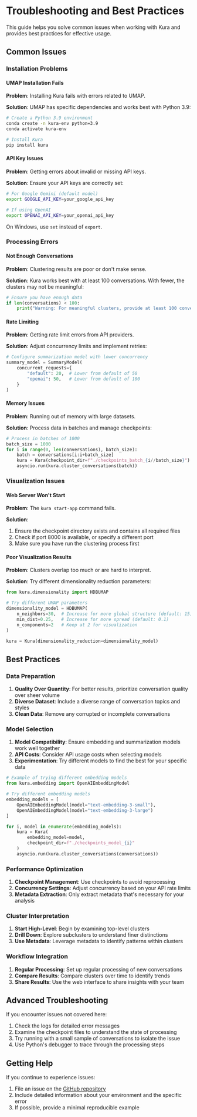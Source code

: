 # Troubleshooting and Best Practices

This guide helps you solve common issues when working with Kura and provides best practices for effective usage.

## Common Issues

### Installation Problems

#### UMAP Installation Fails

**Problem**: Installing Kura fails with errors related to UMAP.

**Solution**: UMAP has specific dependencies and works best with Python 3.9:

```bash
# Create a Python 3.9 environment
conda create -n kura-env python=3.9
conda activate kura-env

# Install Kura
pip install kura
```

#### API Key Issues

**Problem**: Getting errors about invalid or missing API keys.

**Solution**: Ensure your API keys are correctly set:

```bash
# For Google Gemini (default model)
export GOOGLE_API_KEY=your_google_api_key

# If using OpenAI
export OPENAI_API_KEY=your_openai_api_key
```

On Windows, use `set` instead of `export`.

### Processing Errors

#### Not Enough Conversations

**Problem**: Clustering results are poor or don't make sense.

**Solution**: Kura works best with at least 100 conversations. With fewer, the clusters may not be meaningful:

```python
# Ensure you have enough data
if len(conversations) < 100:
    print("Warning: For meaningful clusters, provide at least 100 conversations")
```

#### Rate Limiting

**Problem**: Getting rate limit errors from API providers.

**Solution**: Adjust concurrency limits and implement retries:

```python
# Configure summarization model with lower concurrency
summary_model = SummaryModel(
    concurrent_requests={
        "default": 20,  # Lower from default of 50
        "openai": 50,   # Lower from default of 100
    }
)
```

#### Memory Issues

**Problem**: Running out of memory with large datasets.

**Solution**: Process data in batches and manage checkpoints:

```python
# Process in batches of 1000
batch_size = 1000
for i in range(0, len(conversations), batch_size):
    batch = conversations[i:i+batch_size]
    kura = Kura(checkpoint_dir=f"./checkpoints_batch_{i//batch_size}")
    asyncio.run(kura.cluster_conversations(batch))
```

### Visualization Issues

#### Web Server Won't Start

**Problem**: The `kura start-app` command fails.

**Solution**: 
1. Ensure the checkpoint directory exists and contains all required files
2. Check if port 8000 is available, or specify a different port
3. Make sure you have run the clustering process first

#### Poor Visualization Results

**Problem**: Clusters overlap too much or are hard to interpret.

**Solution**: Try different dimensionality reduction parameters:

```python
from kura.dimensionality import HDBUMAP

# Try different UMAP parameters
dimensionality_model = HDBUMAP(
    n_neighbors=30,  # Increase for more global structure (default: 15)
    min_dist=0.25,   # Increase for more spread (default: 0.1)
    n_components=2   # Keep at 2 for visualization
)

kura = Kura(dimensionality_reduction=dimensionality_model)
```

## Best Practices

### Data Preparation

1. **Quality Over Quantity**: For better results, prioritize conversation quality over sheer volume
2. **Diverse Dataset**: Include a diverse range of conversation topics and styles
3. **Clean Data**: Remove any corrupted or incomplete conversations

### Model Selection

1. **Model Compatibility**: Ensure embedding and summarization models work well together
2. **API Costs**: Consider API usage costs when selecting models
3. **Experimentation**: Try different models to find the best for your specific data

```python
# Example of trying different embedding models
from kura.embedding import OpenAIEmbeddingModel

# Try different embedding models
embedding_models = [
    OpenAIEmbeddingModel(model="text-embedding-3-small"),
    OpenAIEmbeddingModel(model="text-embedding-3-large")
]

for i, model in enumerate(embedding_models):
    kura = Kura(
        embedding_model=model,
        checkpoint_dir=f"./checkpoints_model_{i}"
    )
    asyncio.run(kura.cluster_conversations(conversations))
```

### Performance Optimization

1. **Checkpoint Management**: Use checkpoints to avoid reprocessing
2. **Concurrency Settings**: Adjust concurrency based on your API rate limits
3. **Metadata Extraction**: Only extract metadata that's necessary for your analysis

### Cluster Interpretation

1. **Start High-Level**: Begin by examining top-level clusters
2. **Drill Down**: Explore subclusters to understand finer distinctions
3. **Use Metadata**: Leverage metadata to identify patterns within clusters

### Workflow Integration

1. **Regular Processing**: Set up regular processing of new conversations
2. **Compare Results**: Compare clusters over time to identify trends
3. **Share Results**: Use the web interface to share insights with your team

## Advanced Troubleshooting

If you encounter issues not covered here:

1. Check the logs for detailed error messages
2. Examine the checkpoint files to understand the state of processing
3. Try running with a small sample of conversations to isolate the issue
4. Use Python's debugger to trace through the processing steps

## Getting Help

If you continue to experience issues:

1. File an issue on the [GitHub repository](https://github.com/567-labs/kura/issues)
2. Include detailed information about your environment and the specific error
3. If possible, provide a minimal reproducible example